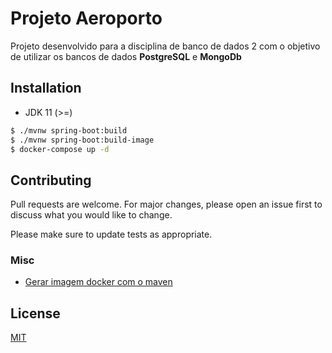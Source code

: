 # Projeto Aeroporto

Projeto desenvolvido para a disciplina de banco de dados 2 com o objetivo de utilizar 
os bancos de dados **PostgreSQL** e **MongoDb**
## Installation

- JDK 11 (>=)

```bash
$ ./mvnw spring-boot:build
$ ./mvnw spring-boot:build-image
$ docker-compose up -d
```


## Contributing
Pull requests are welcome. For major changes, please open an issue first to discuss what you would like to change.

Please make sure to update tests as appropriate.

### Misc

- [Gerar imagem docker com o maven](https://panigrahi-pratap.medium.com/spring-boot-live-reload-with-docker-db585fcca37f)

## License
[MIT](https://choosealicense.com/licenses/mit/)
